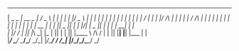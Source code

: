 ______ _____ _____ _____ _____ ___   _       _    _  ___   _      _      _____ _____ 
|  _  \_   _|  __ \_   _|_   _/ _ \ | |     | |  | |/ _ \ | |    | |    |  ___|_   _|
| | | | | | | |  \/ | |   | |/ /_\ \| |     | |  | / /_\ \| |    | |    | |__   | |  
| | | | | | | | __  | |   | ||  _  || |     | |/\| |  _  || |    | |    |  __|  | |  
| |/ / _| |_| |_\ \_| |_  | || | | || |____ \  /\  / | | || |____| |____| |___  | |  
|___/  \___/ \____/\___/  \_/\_| |_/\_____/  \/  \/\_| |_/\_____/\_____/\____/  \_/  
                                                                                     
                                                                                     
